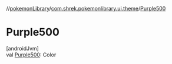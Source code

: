 //[pokemonLibrary](../../index.md)/[com.shrek.pokemonlibrary.ui.theme](index.md)/[Purple500](-purple500.md)

# Purple500

[androidJvm]\
val [Purple500](-purple500.md): <!---  GfmCommand {"@class":"org.jetbrains.dokka.gfm.ResolveLinkGfmCommand","dri":{"packageName":"androidx.compose.ui.graphics","classNames":"Color","callable":null,"target":{"@class":"org.jetbrains.dokka.links.PointingToDeclaration"},"extra":null}} --->Color<!--- --->
